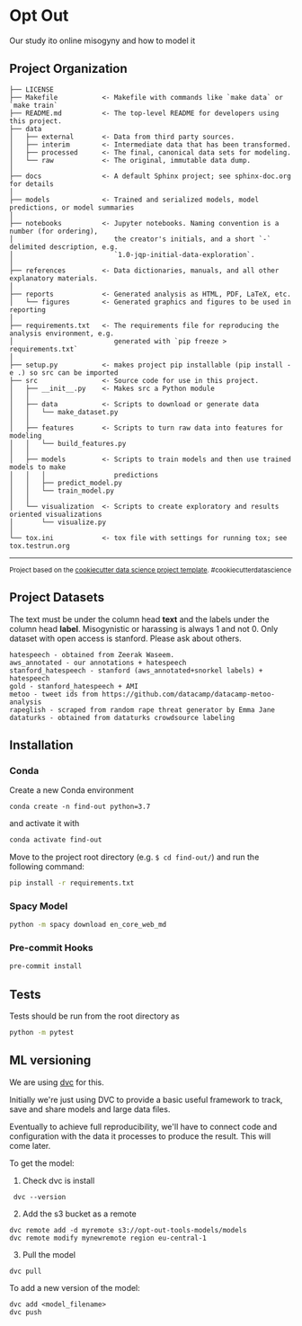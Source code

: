Opt Out
==============================

Our study ito online misogyny and how to model it

Project Organization
------------

    ├── LICENSE
    ├── Makefile           <- Makefile with commands like `make data` or `make train`
    ├── README.md          <- The top-level README for developers using this project.
    ├── data
    │   ├── external       <- Data from third party sources.
    │   ├── interim        <- Intermediate data that has been transformed.
    │   ├── processed      <- The final, canonical data sets for modeling.
    │   └── raw            <- The original, immutable data dump.
    │
    ├── docs               <- A default Sphinx project; see sphinx-doc.org for details
    │
    ├── models             <- Trained and serialized models, model predictions, or model summaries
    │
    ├── notebooks          <- Jupyter notebooks. Naming convention is a number (for ordering),
    │                         the creator's initials, and a short `-` delimited description, e.g.
    │                         `1.0-jqp-initial-data-exploration`.
    │
    ├── references         <- Data dictionaries, manuals, and all other explanatory materials.
    │
    ├── reports            <- Generated analysis as HTML, PDF, LaTeX, etc.
    │   └── figures        <- Generated graphics and figures to be used in reporting
    │
    ├── requirements.txt   <- The requirements file for reproducing the analysis environment, e.g.
    │                         generated with `pip freeze > requirements.txt`
    │
    ├── setup.py           <- makes project pip installable (pip install -e .) so src can be imported
    ├── src                <- Source code for use in this project.
    │   ├── __init__.py    <- Makes src a Python module
    │   │
    │   ├── data           <- Scripts to download or generate data
    │   │   └── make_dataset.py
    │   │
    │   ├── features       <- Scripts to turn raw data into features for modeling
    │   │   └── build_features.py
    │   │
    │   ├── models         <- Scripts to train models and then use trained models to make
    │   │   │                 predictions
    │   │   ├── predict_model.py
    │   │   └── train_model.py
    │   │
    │   └── visualization  <- Scripts to create exploratory and results oriented visualizations
    │       └── visualize.py
    │
    └── tox.ini            <- tox file with settings for running tox; see tox.testrun.org


--------

<p><small>Project based on the <a target="_blank" href="https://drivendata.github.io/cookiecutter-data-science/">cookiecutter data science project template</a>. #cookiecutterdatascience</small></p>

Project Datasets
--------------------
The text must be under the column head **text** and the labels under the column head **label**. 
Misogynistic or harassing is always 1 and not 0. Only dataset with open access is stanford. Please ask about others.
```
hatespeech - obtained from Zeerak Waseem. 
aws_annotated - our annotations + hatespeech
stanford_hatespeech - stanford (aws_annotated+snorkel labels) + hatespeech
gold - stanford_hatespeech + AMI
metoo - tweet ids from https://github.com/datacamp/datacamp-metoo-analysis
rapeglish - scraped from random rape threat generator by Emma Jane
dataturks - obtained from dataturks crowdsource labeling
```

Installation
--------------------

### Conda

Create a new Conda environment
```
conda create -n find-out python=3.7
``` 
and activate it with
```bash
conda activate find-out
```
Move to the project root directory (e.g. `$ cd find-out/`)
and run the following command:
```bash
pip install -r requirements.txt
```

### Spacy Model

```bash
python -m spacy download en_core_web_md
```

### Pre-commit Hooks

```bash
pre-commit install
```

## Tests

Tests should be run from the root directory as
```bash
python -m pytest
```

## ML versioning
We are using [dvc](https://dvc.org/) for this. 

Initially we're just using DVC to provide a basic useful framework to track, save and share models and large data files.
 
Eventually to achieve full reproducibility, we'll have to connect code and configuration with the data it processes to produce the result. This will come later.


To get the model:
1) Check dvc is install
```
 dvc --version   
```
2) Add the s3 bucket as a remote
```
dvc remote add -d myremote s3://opt-out-tools-models/models
dvc remote modify mynewremote region eu-central-1
```
3) Pull the model
```
dvc pull
```
To add a new version of the model:
```
dvc add <model_filename>
dvc push
```

